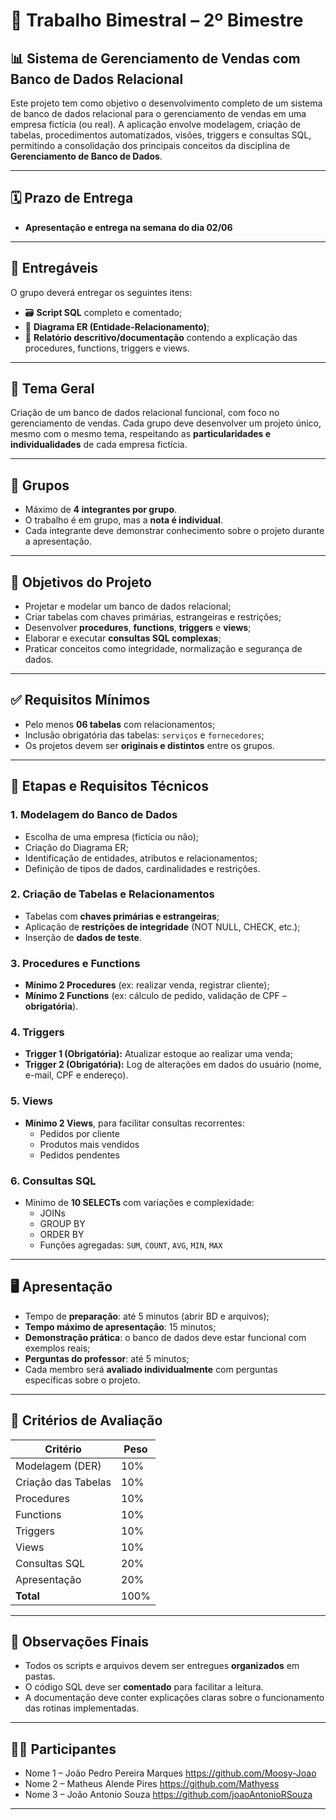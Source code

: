 # 💼 Trabalho Bimestral – 2º Bimestre  
## 📊 Sistema de Gerenciamento de Vendas com Banco de Dados Relacional

Este projeto tem como objetivo o desenvolvimento completo de um sistema de banco de dados relacional para o gerenciamento de vendas em uma empresa fictícia (ou real). A aplicação envolve modelagem, criação de tabelas, procedimentos automatizados, visões, triggers e consultas SQL, permitindo a consolidação dos principais conceitos da disciplina de **Gerenciamento de Banco de Dados**.

---

## 🗓️ Prazo de Entrega
- **Apresentação e entrega na semana do dia 02/06**

---

## 📁 Entregáveis

O grupo deverá entregar os seguintes itens:

- 🗃️ **Script SQL** completo e comentado;
- 🧩 **Diagrama ER (Entidade-Relacionamento)**;
- 📝 **Relatório descritivo/documentação** contendo a explicação das procedures, functions, triggers e views.

---

## 🧠 Tema Geral

Criação de um banco de dados relacional funcional, com foco no gerenciamento de vendas. Cada grupo deve desenvolver um projeto único, mesmo com o mesmo tema, respeitando as **particularidades e individualidades** de cada empresa fictícia.

---

## 👥 Grupos

- Máximo de **4 integrantes por grupo**.
- O trabalho é em grupo, mas a **nota é individual**.
- Cada integrante deve demonstrar conhecimento sobre o projeto durante a apresentação.

---

## 🎯 Objetivos do Projeto

- Projetar e modelar um banco de dados relacional;
- Criar tabelas com chaves primárias, estrangeiras e restrições;
- Desenvolver **procedures**, **functions**, **triggers** e **views**;
- Elaborar e executar **consultas SQL complexas**;
- Praticar conceitos como integridade, normalização e segurança de dados.

---

## ✅ Requisitos Mínimos

- Pelo menos **06 tabelas** com relacionamentos;
- Inclusão obrigatória das tabelas: `serviços` e `fornecedores`;
- Os projetos devem ser **originais e distintos** entre os grupos.

---

## 🧱 Etapas e Requisitos Técnicos

### 1. Modelagem do Banco de Dados
- Escolha de uma empresa (fictícia ou não);
- Criação do Diagrama ER;
- Identificação de entidades, atributos e relacionamentos;
- Definição de tipos de dados, cardinalidades e restrições.

### 2. Criação de Tabelas e Relacionamentos
- Tabelas com **chaves primárias e estrangeiras**;
- Aplicação de **restrições de integridade** (NOT NULL, CHECK, etc.);
- Inserção de **dados de teste**.

### 3. Procedures e Functions
- **Mínimo 2 Procedures** (ex: realizar venda, registrar cliente);
- **Mínimo 2 Functions** (ex: cálculo de pedido, validação de CPF – **obrigatória**).

### 4. Triggers
- **Trigger 1 (Obrigatória):** Atualizar estoque ao realizar uma venda;
- **Trigger 2 (Obrigatória):** Log de alterações em dados do usuário (nome, e-mail, CPF e endereço).

### 5. Views
- **Mínimo 2 Views**, para facilitar consultas recorrentes:
  - Pedidos por cliente
  - Produtos mais vendidos
  - Pedidos pendentes

### 6. Consultas SQL
- Mínimo de **10 SELECTs** com variações e complexidade:
  - JOINs
  - GROUP BY
  - ORDER BY
  - Funções agregadas: `SUM`, `COUNT`, `AVG`, `MIN`, `MAX`

---

## 🖥️ Apresentação

- Tempo de **preparação**: até 5 minutos (abrir BD e arquivos);
- **Tempo máximo de apresentação**: 15 minutos;
- **Demonstração prática**: o banco de dados deve estar funcional com exemplos reais;
- **Perguntas do professor**: até 5 minutos;
- Cada membro será **avaliado individualmente** com perguntas específicas sobre o projeto.

---

## 📝 Critérios de Avaliação

| Critério                    | Peso |
|----------------------------|------|
| Modelagem (DER)            | 10%  |
| Criação das Tabelas        | 10%  |
| Procedures                 | 10%  |
| Functions                  | 10%  |
| Triggers                   | 10%  |
| Views                      | 10%  |
| Consultas SQL              | 20%  |
| Apresentação               | 20%  |
| **Total**                  | 100% |

---

## 📎 Observações Finais

- Todos os scripts e arquivos devem ser entregues **organizados** em pastas.
- O código SQL deve ser **comentado** para facilitar a leitura.
- A documentação deve conter explicações claras sobre o funcionamento das rotinas implementadas.

---

## 🧑‍💻 Participantes

- Nome 1 – João Pedro Pereira Marques <a> https://github.com/Moosy-Joao </a>
- Nome 2 – Matheus Alende Pires <a> https://github.com/Mathyess </a>
- Nome 3 – João Antonio Souza <a> https://github.com/joaoAntonioRSouza </a>

---

